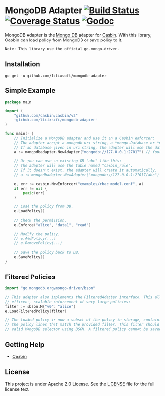 MongoDB Adapter [![Build Status](https://travis-ci.org/litixsoft/mongodb-adapter.svg?branch=master)](https://travis-ci.org/litixsoft/mongodb-adapter) [![Coverage Status](https://coveralls.io/repos/github/litixsoft/mongodb-adapter/badge.svg?branch=master)](https://coveralls.io/github/litixsoft/mongodb-adapter?branch=master) [![Godoc](https://godoc.org/github.com/litixsoft/mongodb-adapter?status.svg)](https://godoc.org/github.com/litixsoft/mongodb-adapter)
====

MongoDB Adapter is the [Mongo DB](https://www.mongodb.com) adapter for [Casbin](https://github.com/casbin/casbin). With this library, Casbin can load policy from MongoDB or save policy to it.

```
Note: This library use the official go-mongo-driver.
```

## Installation

    go get -u github.com/litixsoft/mongodb-adapter

## Simple Example

```go
package main

import (
	"github.com/casbin/casbin/v2"
	"github.com/litixsoft/mongodb-adapter"
)

func main() {
	// Initialize a MongoDB adapter and use it in a Casbin enforcer:
	// The adapter accept a mongodb uri string, a *mongo.Database or *mongo.Collection 
    // If no database given in uri string, the adapter will use the database named "casbin".
	a := mongodbadapter.NewAdapter("mongodb://127.0.0.1:27017") // Your MongoDB URI. 
	
	// Or you can use an existing DB "abc" like this:
	// The adapter will use the table named "casbin_rule".
	// If it doesn't exist, the adapter will create it automatically.
	// a := mongodbadapter.NewAdapter("mongodb://127.0.0.1:27017/abc")

	e, err := casbin.NewEnforcer("examples/rbac_model.conf", a)
	if err != nil {
		panic(err)
	}

	// Load the policy from DB.
	e.LoadPolicy()
	
	// Check the permission.
	e.Enforce("alice", "data1", "read")
	
	// Modify the policy.
	// e.AddPolicy(...)
	// e.RemovePolicy(...)
	
	// Save the policy back to DB.
	e.SavePolicy()
}
```

## Filtered Policies

```go
import "go.mongodb.org/mongo-driver/bson"

// This adapter also implements the FilteredAdapter interface. This allows for
// efficent, scalable enforcement of very large policies:
filter := &bson.M{"v0": "alice"}
e.LoadFilteredPolicy(filter)

// The loaded policy is now a subset of the policy in storage, containing only
// the policy lines that match the provided filter. This filter should be a
// valid MongoDB selector using BSON. A filtered policy cannot be saved.
```

## Getting Help

- [Casbin](https://github.com/casbin/casbin)

## License

This project is under Apache 2.0 License. See the [LICENSE](LICENSE) file for the full license text.
